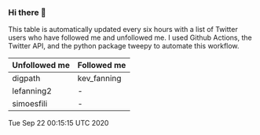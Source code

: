 ### Hi there 👋

This table is automatically updated every six hours with a list of Twitter users who have followed me and unfollowed me. I used Github Actions, the Twitter API, and the python package tweepy to automate this workflow.

| Unfollowed me |  Followed me |
| --- | --- |
|digpath|kev_fanning|
|lefanning2|-|
|simoesfili|-|
Tue Sep 22 00:15:15 UTC 2020
